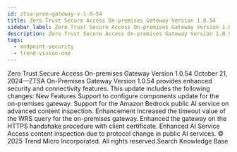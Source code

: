 ```yaml
---
id: ztsa-prem-gateway-v-1-0-54
title: Zero Trust Secure Access On-premises Gateway Version 1.0.54
sidebar_label: Zero Trust Secure Access On-premises Gateway Version 1.0.54
description: Zero Trust Secure Access On-premises Gateway Version 1.0.54
tags:
  - endpoint-security
  - trend-vision-one
---
```


 Zero Trust Secure Access On-premises Gateway Version 1.0.54 October 21, 2024—ZTSA On-Premises Gateway Version 1.0.54 provides enhanced security and connectivity features. This update includes the following changes: New Features Support to configure components update for the on-premises gateway. Support for the Amazon Bedrock public AI service on advanced content inspection. Enhancement Increased the timeout value of the WRS query for the on-premises gateway. Enhanced the gateway on the HTTPS handshake procedure with client certificate. Enhanced AI Service Access content inspection due to protocol change in public AI services. © 2025 Trend Micro Incorporated. All rights reserved.Search Knowledge Base